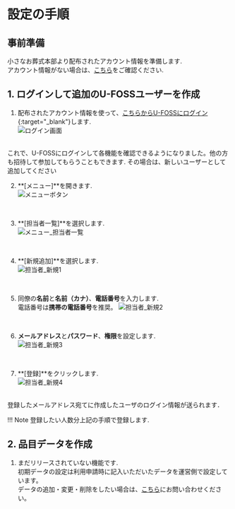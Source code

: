 # 設定の手順

## 事前準備
小さなお葬式本部より配布されたアカウント情報を準備します.  
アカウント情報がない場合は、[こちら](../shinnsei/)をご確認ください.

## 1. ログインして追加のU-FOSSユーザーを作成  

1. 配布されたアカウント情報を使って、[こちらからU-FOSSにログイン](https://staging.u-foss.jp/){:target="_blank"}します.  
 ![ログイン画面](../asset/image/setting/login.png)
<br>
これで、U-FOSSにログインして各機能を確認できるようになりました。他の方も招待して参加してもらうこともできます. その場合は、新しいユーザーとして追加してください  
<br>


2. **[メニュー]**を開きます.  
 ![メニューボタン](../asset/image/setting/menu_button.png)
<br>


3. **[担当者一覧]**を選択します.  
 ![メニュー_担当者一覧](../asset/image/setting/menu_select_staff.png)
<br>


4. **[新規追加]**を選択します.  
 ![担当者_新規1](../asset/image/setting/tantousha_insert1.png)
<br>
  

5. 同僚の**名前**と**名前（カナ）**、**電話番号**を入力します.   
電話番号は**携帯の電話番号**を推奨。 
 ![担当者_新規2](../asset/image/setting/tantousha_insert2.png)
<br>
  

6. **メールアドレス**と**パスワード**、**権限**を設定します.  
 ![担当者_新規3](../asset/image/setting/tantousha_insert3.png)
<br>
  

7. **[登録]**をクリックします.  
 ![担当者_新規4](../asset/image/setting/tantousha_insert4.png)
<br>
登録したメールアドレス宛てに作成したユーザのログイン情報が送られます．  
<br>

!!! Note
    登録したい人数分上記の手順で登録します.
　　

## 2. 品目データを作成
  
1. まだリリースされていない機能です.   
初期データの設定は利用申請時に記入いただいたデータを運営側で設定しています。   
データの追加・変更・削除をしたい場合は、[こちら](../contact/)にお問い合わせください。